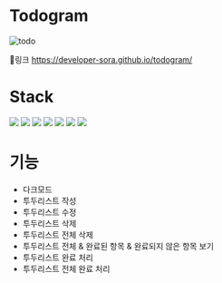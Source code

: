# Todogram
![todo](https://user-images.githubusercontent.com/75163849/233972121-114197e3-586d-422f-bfbe-e797e256b9d2.png)


📌링크 
https://developer-sora.github.io/todogram/

# Stack
<img src="https://img.shields.io/badge/html5-E34F26?style=flat-square&logo=html5&logoColor=white"> <img src="https://img.shields.io/badge/javascript-F7DF1E?style=flat-square&logo=javascript&logoColor=white"> <img src="https://img.shields.io/badge/babel-F9DC3E?style=flat-square&logo=babel&logoColor=white"> <img src="https://img.shields.io/badge/webpack-8DD6F9?style=flat-square&logo=webpack&logoColor=white"> <img src="https://img.shields.io/badge/eslint-4B32C3?style=flat-square&logo=eslint&logoColor=white">
 <img src="https://img.shields.io/badge/prettier-F7B93E?style=flat-square&logo=prettier&logoColor=white"> 
 <img src="https://img.shields.io/badge/tailwind-06B6D4?style=flat-square&logo=tailwindcss&logoColor=white">
 
 # 기능
 - 다크모드
 - 투두리스트 작성
 - 투두리스트 수정
 - 투두리스트 삭제
 - 투두리스트 전체 삭제
 - 투두리스트 전체 & 완료된 항목 & 완료되지 않은 항목 보기
 - 투두리스트 완료 처리
 - 투두리스트 전체 완료 처리
